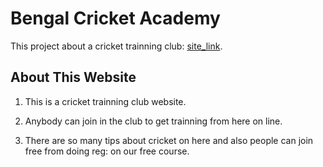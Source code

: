 # Bengal Cricket Academy

This project about a cricket trainning club: [site_link](https://priceless-joliot-5827e9.netlify.app/).

## About This Website

1. This is a cricket trainning club website.

2. Anybody can join in the club to get trainning from here on line.

3. There are so many tips about cricket on here and also people can join free from doing reg: on our free course.

